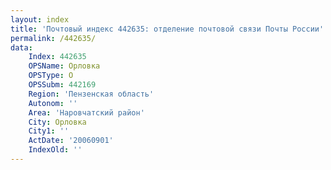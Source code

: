 ```yaml
---
layout: index
title: 'Почтовый индекс 442635: отделение почтовой связи Почты России'
permalink: /442635/
data:
    Index: 442635
    OPSName: Орловка
    OPSType: О
    OPSSubm: 442169
    Region: 'Пензенская область'
    Autonom: ''
    Area: 'Наровчатский район'
    City: Орловка
    City1: ''
    ActDate: '20060901'
    IndexOld: ''
---
```

